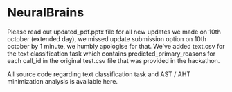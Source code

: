 # NeuralBrains

Please read out updated_pdf.pptx file for all new updates we made on 10th october (extended day), we missed update submission option on 10th october by 1 minute, we humbly apologise for that. We've added text.csv for the text classification task which contains predicted_primary_reasons for each call_id in the original test.csv file that was provided in the hackathon.

All source code regarding text classification task and AST / AHT minimization analysis is available here. 

